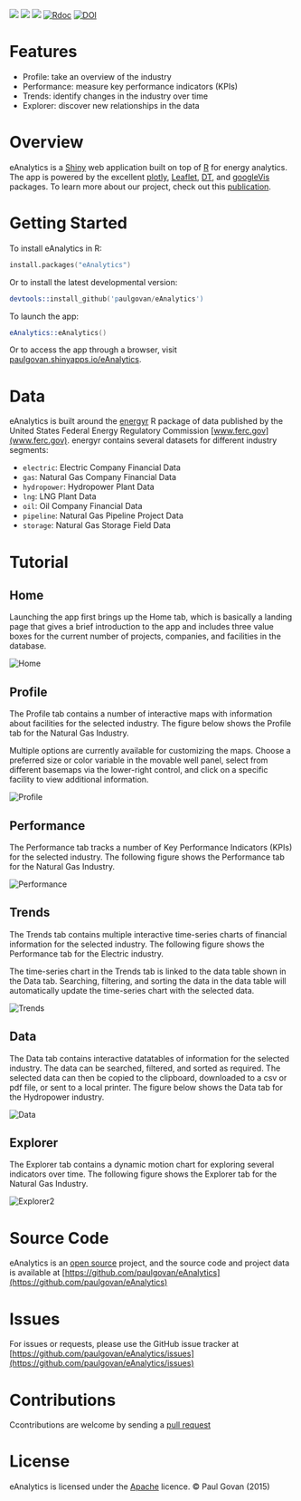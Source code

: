 ![](http://www.r-pkg.org/badges/version/eAnalytics)
![](http://cranlogs.r-pkg.org/badges/grand-total/eAnalytics)
![](https://travis-ci.org/paulgovan/BayesianNetwork.svg?branch=master)
[![Rdoc](http://www.rdocumentation.org/badges/version/eAnalytics)](http://www.rdocumentation.org/packages/eAnalytics) 
[![DOI](https://zenodo.org/badge/35055898.svg)](https://zenodo.org/badge/latestdoi/35055898)

# Features
* Profile: take an overview of the industry
* Performance: measure key performance indicators (KPIs)
* Trends: identify changes in the industry over time
* Explorer: discover new relationships in the data

# Overview
eAnalytics is a [Shiny](http://shiny.rstudio.com) web application built on top of [R](https://www.r-project.org) for energy analytics. The app is powered by the excellent [plotly](https://plot.ly/r/), [Leaflet](https://rstudio.github.io/leaflet/), [DT](https://rstudio.github.io/DT/), and [googleVis](https://CRAN.R-project.org/package=googleVis) packages. To learn more about our project, check out this [publication](https://openresearchsoftware.metajnl.com/articles/10.5334/jors.144/).

# Getting Started
To install eAnalytics in R:

```S
install.packages("eAnalytics")
```

Or to install the latest developmental version:

```S
devtools::install_github('paulgovan/eAnalytics')
```

To launch the app:

```S
eAnalytics::eAnalytics()
```

Or to access the app through a browser, visit [paulgovan.shinyapps.io/eAnalytics](https://paulgovan.shinyapps.io/eAnalytics/).

# Data
eAnalytics is built around the [energyr](https://github.com/paulgovan/energyr) R package of data published by the United States Federal Energy Regulatory Commission [www.ferc.gov](www.ferc.gov). energyr contains several datasets for different industry segments:

* `electric`: Electric Company Financial Data
* `gas`: Natural Gas Company Financial Data
* `hydropower`: Hydropower Plant Data
* `lng`: LNG Plant Data
* `oil`: Oil Company Financial Data
* `pipeline`: Natural Gas Pipeline Project Data
* `storage`: Natural Gas Storage Field Data

# Tutorial

## Home
Launching the app first brings up the Home tab, which is basically a landing page that gives a brief introduction to the app and includes three value boxes for the current number of projects, companies, and facilities in the database. 

![Home](https://github.com/paulgovan/eAnalytics/blob/master/inst/images/Dashboard.png?raw=true)

## Profile
The Profile tab contains a number of interactive maps with information about facilities for the selected industry. The figure below shows the Profile tab for the Natural Gas Industry.

Multiple options are currently available for customizing the maps. Choose a preferred size or color variable in the movable well panel, select from different basemaps via the lower-right control, and click on a specific facility to view additional information.

![Profile](https://github.com/paulgovan/eAnalytics/blob/master/inst/images/Profile2.png?raw=true)

## Performance
The Performance tab tracks a number of Key Performance Indicators (KPIs) for the selected industry. The following figure shows the Performance tab for the Natural Gas Industry.

![Performance](https://github.com/paulgovan/eAnalytics/blob/master/inst/images/Performance2.png?raw=true) 

## Trends

The Trends tab contains multiple interactive time-series charts of financial information for the selected industry. The following figure shows the Performance tab for the Electric industry.

The time-series chart in the Trends tab is linked to the data table shown in the Data tab. Searching, filtering, and sorting the data in the data table will automatically update the time-series chart with the selected data.

![Trends](https://github.com/paulgovan/eAnalytics/blob/master/inst/images/Trends2.png?raw=true)

## Data 
The Data tab contains interactive datatables of information for the selected industry. The data can be searched, filtered, and sorted as required. The selected data can then be copied to the clipboard, downloaded to a csv or pdf file, or sent to a local printer. The figure below shows the Data tab for the Hydropower industry.

![Data](https://github.com/paulgovan/eAnalytics/blob/master/inst/images/Data.png?raw=true)

## Explorer
The Explorer tab contains a dynamic motion chart for exploring several indicators over time. The following figure shows the Explorer tab for the Natural Gas Industry.

![Explorer2](https://github.com/paulgovan/eAnalytics/blob/master/inst/images/Explorer2.png?raw=true)

# Source Code
eAnalytics is an [open source](http://opensource.org) project, and the source code and project data is available at [https://github.com/paulgovan/eAnalytics](https://github.com/paulgovan/eAnalytics)

# Issues
For issues or requests, please use the GitHub issue tracker at [https://github.com/paulgovan/eAnalytics/issues](https://github.com/paulgovan/eAnalytics/issues)

# Contributions
Ccontributions are welcome by sending a [pull request](https://github.com/paulgovan/eAnalytics/pulls)

# License
eAnalytics is licensed under the [Apache](http://www.apache.org/licenses/LICENSE-2.0) licence. &copy; Paul Govan (2015)
